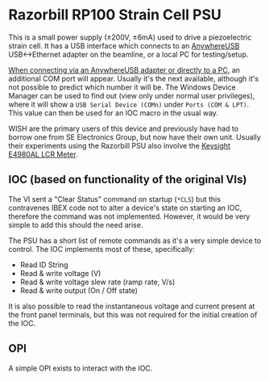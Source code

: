 # Razorbill RP100 Strain Cell PSU

This is a small power supply (±200V, ±6mA) used to drive a piezoelectric strain cell.  It has a USB interface which connects to an [AnywhereUSB](https://github.com/ISISComputingGroup/ibex_developers_manual/wiki/AnywhereUSB) USB<->Ethernet adapter on the beamline, or a local PC for testing/setup.

[When connecting via an AnywhereUSB adapter or directly to a PC](https://github.com/ISISComputingGroup/ibex_developers_manual/wiki/AnywhereUSB), an additional COM port will appear.  Usually it's the next available, although it's not possible to predict which number it will be.  The Windows Device Manager can be used to find out (view only under normal user privileges), where it will show a `USB Serial Device (COMn)` under `Ports (COM & LPT)`.  This value can then be used for an IOC macro in the usual way.

WISH are the primary users of this device and previously have had to borrow one from SE Electronics Group, but now have their own unit.  Usually their experiments using the Razorbill PSU also involve the [Keysight E4980AL LCR Meter](https://github.com/ISISComputingGroup/IBEX/issues/7663).

## IOC (based on functionality of the original VIs)

The VI sent a "Clear Status" command on startup (`*CLS`) but this contravenes IBEX code not to alter a device's state on starting an IOC, therefore the command was not implemented.  However, it would be very simple to add this should the need arise.

The PSU has a short list of remote commands as it's a very simple device to control.  The IOC implements most of these, specifically:
- Read ID String
- Read & write voltage (V)
- Read & write voltage slew rate (ramp rate, V/s)
- Read & write output (On / Off state)

It is also possible to read the instantaneous voltage and current present at the front panel terminals, but this was not required for the initial creation of the IOC.

## OPI

A simple OPI exists to interact with the IOC.

